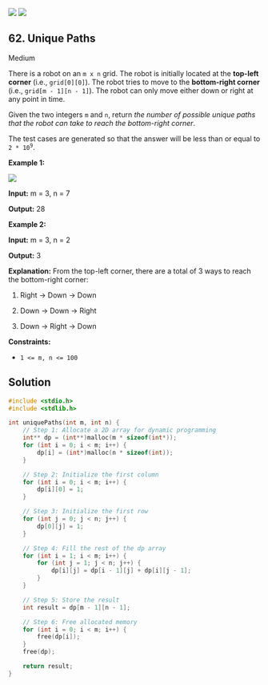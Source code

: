 [![](https://img.shields.io/github/stars/LeetCode-in-C/LeetCode-in-C?label=Stars&style=flat-square)](https://github.com/LeetCode-in-C/LeetCode-in-C)
[![](https://img.shields.io/github/forks/LeetCode-in-C/LeetCode-in-C?label=Fork%20me%20on%20GitHub%20&style=flat-square)](https://github.com/LeetCode-in-C/LeetCode-in-C/fork)

## 62\. Unique Paths

Medium

There is a robot on an `m x n` grid. The robot is initially located at the **top-left corner** (i.e., `grid[0][0]`). The robot tries to move to the **bottom-right corner** (i.e., `grid[m - 1][n - 1]`). The robot can only move either down or right at any point in time.

Given the two integers `m` and `n`, return _the number of possible unique paths that the robot can take to reach the bottom-right corner_.

The test cases are generated so that the answer will be less than or equal to <code>2 * 10<sup>9</sup></code>.

**Example 1:**

![](https://assets.leetcode.com/uploads/2018/10/22/robot_maze.png)

**Input:** m = 3, n = 7

**Output:** 28

**Example 2:**

**Input:** m = 3, n = 2

**Output:** 3

**Explanation:** From the top-left corner, there are a total of 3 ways to reach the bottom-right corner: 

1. Right -> Down -> Down 

2. Down -> Down -> Right 

3. Down -> Right -> Down

**Constraints:**

*   `1 <= m, n <= 100`

## Solution

```c
#include <stdio.h>
#include <stdlib.h>

int uniquePaths(int m, int n) {
    // Step 1: Allocate a 2D array for dynamic programming
    int** dp = (int**)malloc(m * sizeof(int*));
    for (int i = 0; i < m; i++) {
        dp[i] = (int*)malloc(n * sizeof(int));
    }

    // Step 2: Initialize the first column
    for (int i = 0; i < m; i++) {
        dp[i][0] = 1;
    }

    // Step 3: Initialize the first row
    for (int j = 0; j < n; j++) {
        dp[0][j] = 1;
    }

    // Step 4: Fill the rest of the dp array
    for (int i = 1; i < m; i++) {
        for (int j = 1; j < n; j++) {
            dp[i][j] = dp[i - 1][j] + dp[i][j - 1];
        }
    }

    // Step 5: Store the result
    int result = dp[m - 1][n - 1];

    // Step 6: Free allocated memory
    for (int i = 0; i < m; i++) {
        free(dp[i]);
    }
    free(dp);

    return result;
}
```